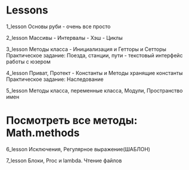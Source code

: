 # Lessons

1_lesson
Основы руби - очень все просто

2_lesson
Массивы - Интервалы - Хэш - Циклы

3_lesson
Методы класса - Инициализация и Гетторы и Сетторы
Практическое задание: Поезда, станции, пути - текстовый интерфейс работы с юзером

4_lesson
Приват, Протект - Константы и Методы хранящие константы
Практическое задание: Наследование

5_lesson
Методы класса, переменные класса, Модули, Пространство имен
# Посмотреть все методы: Math.methods

6_lesson
Исключения, Регулярное выражение(ШАБЛОН)

7_lesson
Блоки, Proc и lambda. Чтение файлов
